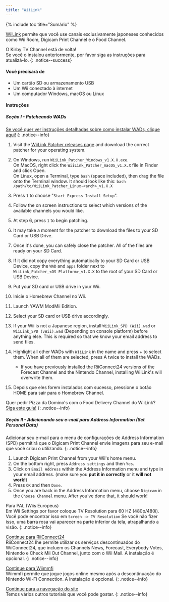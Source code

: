 ```yaml
---
title: "WiiLink"
---
```


{% include toc title="Sumário" %}

[WiiLink](https://wiilink24.com/) permite que você use canais exclusivamente japoneses conhecidos como Wii Room, Digicam Print Channel e o Food Channel.

O Kirby TV Channel está de volta! <br> Se você o instalou anteriormente, por favor siga as instruções para atualizá-lo.
{: .notice--success}

#### Você precisará de

- Um cartão SD ou armazenamento USB
- Um Wii conectado à internet
- Um computador Windows, macOS ou Linux

#### Instruções

##### Seção I - Patcheando WADs

[Se você quer ver instruções detalhadas sobre como instalar WADs, clique aqui!](yawmme)
{: .notice--info}

1. Visit the [WiiLink Patcher releases page](https://github.com/WiiLink24/WiiLink24-Patcher/releases) and download the correct patcher for your operating system.
1. On Windows, run `WiiLink_Patcher_Windows_v1.X.X.exe`. <br> On MacOS, right click the `WiiLink_Patcher_macOS_v1.X.X` file in Finder and click Open. <br> On Linux, open a Terminal, type `bash` (space included), then drag the file onto the Terminal window. It should look like this: `bash /path/to/WiiLink_Patcher_Linux-<arch>_v1.X.X`
1. Press `1` to choose "`Start Express Install Setup`".
1. Follow the on screen instructions to select which versions of the available channels you would like.
1. At step 6, press `1` to begin patching.
1. It may take a moment for the patcher to download the files to your SD Card or USB Drive.
1. Once it's done, you can safely close the patcher. All of the files are ready on your SD Card.
1. If it did not copy everything automatically to your SD Card or USB Device, copy the `WAD` and `apps` folder next to<br>`WiiLink_Patcher_<OS Platform>_v1.X.X` to the root of your SD Card or USB Device.
1. Put your SD card or USB drive in your Wii.
1. Inicie o Homebrew Channel no Wii.
1. Launch YAWM ModMii Edition.
1. Select your SD card or USB drive accordingly.
1. If your Wii is not a Japanese region, install `WiiLink_SPD (Wii).wad` or `WiiLink_SPD (vWii).wad` (Depending on console platform) before anything else. This is required so that we know your email address to send files.
1. Highlight all other WADs with `WiiLink` in the name and press + to select them. When all of them are selected, press A twice to install the WADs.
    - If you have previously installed the RiiConnect24 versions of the Forecast Channel and the Nintendo Channel, installing WiiLink's will overwrite them.

1. Depois que eles forem instalados com sucesso, pressione o botão HOME para sair para o Homebrew Channel.

Quer pedir Pizza da Domino's com o Food Delivery Channel do WiiLink? <br>[Siga este guia!](wiilink-demae-dominos)
{: .notice--info}

##### Seção II - Adicionando seu e-mail para Address Information (Set Personal Data)

Adicionar seu e-mail para o menu de configurações de Address Information (SPD) permitirá que o Digicam Print Channel envie imagens para seu e-mail que você criou o utilizando.
{: .notice--info}

1. Launch Digicam Print Channel from your Wii's home menu.
2. On the bottom right, press `Address settings` and then `Yes`.
3. Click on `Email Address` within the Address Information menu and type in your email address. (make sure you **put it in correctly** or it **will not work!**)
4. Press `OK` and then `Done`.
5. Once you are back in the Address Information menu, choose `Digicam` in the `Choose Channel` menu. After you’ve done that, it should work!

Para PAL (Wiis Europeus)<br> Em Wii Settings por favor coloque TV Resolution para 60 HZ (480p/480i). Você pode encontrar isso em `Screen -> TV Resolution` Se você não fizer isso, uma barra rosa vai aparecer na parte inferior da tela, atrapalhando a visão.
{: .notice--info}

[Continue para RiiConnect24](riiconnect24)<br> RiiConnect24 lhe permite utilizar os serviços descontinuados do WiiConnect24, que incluem os Channels News, Forecast, Everybody Votes, Nintendo e Check Mii Out Channel, junto com o Wii Mail. A instalação é opcional.
{: .notice--info}

[Continue para Wiimmfi](wiimmfi)<br> Wiimmfi permite que jogue jogos online mesmo após a descontinuação do Nintendo Wi-Fi Connection. A instalação é opcional.
{: .notice--info}

[Continue para a navegação do site](site-navigation)<br> Temos vários outros tutoriais que você pode gostar.
{: .notice--info}
